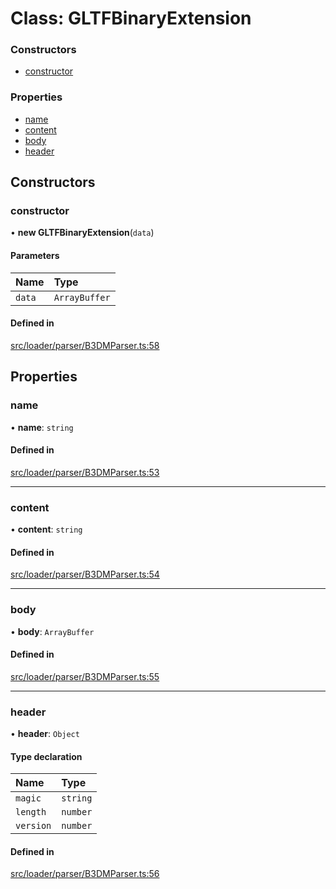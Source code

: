 # Class: GLTFBinaryExtension

### Constructors

- [constructor](GLTFBinaryExtension.md#constructor)

### Properties

- [name](GLTFBinaryExtension.md#name)
- [content](GLTFBinaryExtension.md#content)
- [body](GLTFBinaryExtension.md#body)
- [header](GLTFBinaryExtension.md#header)

## Constructors

### constructor

• **new GLTFBinaryExtension**(`data`)

#### Parameters

| Name | Type |
| :------ | :------ |
| `data` | `ArrayBuffer` |

#### Defined in

[src/loader/parser/B3DMParser.ts:58](https://github.com/Orillusion/orillusion/blob/main/src/loader/parser/B3DMParser.ts#L58)

## Properties

### name

• **name**: `string`

#### Defined in

[src/loader/parser/B3DMParser.ts:53](https://github.com/Orillusion/orillusion/blob/main/src/loader/parser/B3DMParser.ts#L53)

___

### content

• **content**: `string`

#### Defined in

[src/loader/parser/B3DMParser.ts:54](https://github.com/Orillusion/orillusion/blob/main/src/loader/parser/B3DMParser.ts#L54)

___

### body

• **body**: `ArrayBuffer`

#### Defined in

[src/loader/parser/B3DMParser.ts:55](https://github.com/Orillusion/orillusion/blob/main/src/loader/parser/B3DMParser.ts#L55)

___

### header

• **header**: `Object`

#### Type declaration

| Name | Type |
| :------ | :------ |
| `magic` | `string` |
| `length` | `number` |
| `version` | `number` |

#### Defined in

[src/loader/parser/B3DMParser.ts:56](https://github.com/Orillusion/orillusion/blob/main/src/loader/parser/B3DMParser.ts#L56)
